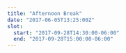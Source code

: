 ```yaml
---
title: "Afternoon Break"
date: "2017-06-05T13:25:00Z"
slot:
  start: "2017-09-28T14:30:00-06:00"
  end: "2017-09-28T15:00:00-06:00"
---
```

